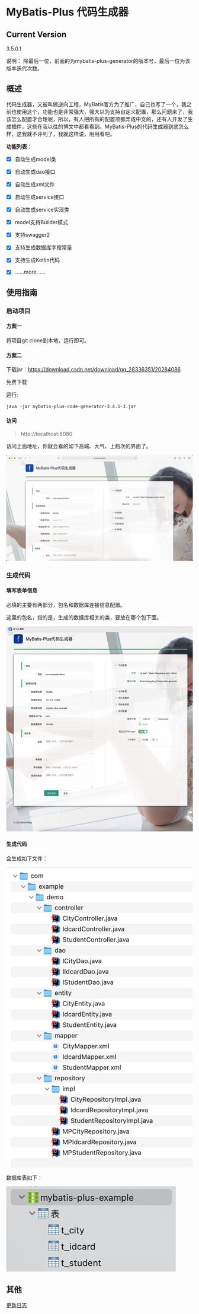# MyBatis-Plus 代码生成器

## Current Version

3.5.0.1

说明： 除最后一位，前面的为mybatis-plus-generator的版本号，最后一位为该版本迭代次数。

## 概述

代码生成器，又被叫做逆向工程，MyBatis官方为了推广，自己也写了一个，我之前也使用这个，功能也是非常强大，强大以为支持自定义配置，那么问题来了，我该怎么配置才合理呢，所以，有人把所有的配置项都弄成中文的，还有人开发了生成插件，这些在我以往的博文中都看看到。MyBatis-Plus的代码生成器到底怎么样，这我就不评判了，我就这样说，用用看吧。

**功能列表：**

* [x] 自动生成model类

* [x] 自动生成dao接口

* [x] 自动生成xml文件

* [x] 自动生成service接口
 
* [x] 自动生成service实现类

* [x] model支持Builder模式

* [x] 支持swagger2

* [x] 支持生成数据库字段常量

* [x] 支持生成Kotlin代码

* [x] ……more……

## 使用指南

### 启动项目

#### 方案一

将项目git clone到本地，运行即可。

#### 方案二

下载jar：https://download.csdn.net/download/qq_28336351/20284086

免费下载

运行:

```shell
java -jar mybatis-plus-code-generator-3.4.1-3.jar
```

#### 访问

> http://localhost:8080

访问上面地址，你就会看的如下高端、大气、上档次的界面了。

![](./images/home-20210726.png)

### 生成代码

#### 填写表单信息

必填的主要有两部分，包名和数据库连接信息配置。

这里的包名，指的是，生成的数据库相关的类，要放在哪个包下面。

![](./images/example-2021072701.jpg)

#### 生成代码

会生成如下文件：

![](./images/example-2021072702.jpg)

数据库表如下：

![](./images/example-2021072703.jpg)



## 其他

[更新日志](LOG.md)
